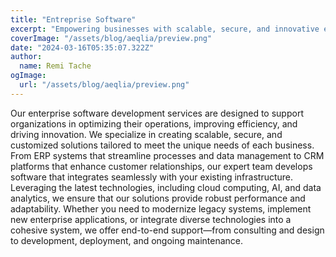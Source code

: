```yaml
---
title: "Entreprise Software"
excerpt: "Empowering businesses with scalable, secure, and innovative enterprise software solutions tailored to drive growth and operational excellence."
coverImage: "/assets/blog/aeqlia/preview.png"
date: "2024-03-16T05:35:07.322Z"
author:
  name: Remi Tache
ogImage:
  url: "/assets/blog/aeqlia/preview.png"
---
```


Our enterprise software development services are designed to support organizations in optimizing their operations, improving efficiency, and driving innovation. We specialize in creating scalable, secure, and customized solutions tailored to meet the unique needs of each business. From ERP systems that streamline processes and data management to CRM platforms that enhance customer relationships, our expert team develops software that integrates seamlessly with your existing infrastructure. Leveraging the latest technologies, including cloud computing, AI, and data analytics, we ensure that our solutions provide robust performance and adaptability. Whether you need to modernize legacy systems, implement new enterprise applications, or integrate diverse technologies into a cohesive system, we offer end-to-end support—from consulting and design to development, deployment, and ongoing maintenance.

